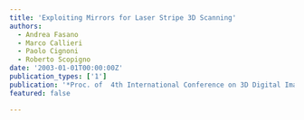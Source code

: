 ```yaml
---
title: 'Exploiting Mirrors for Laser Stripe 3D Scanning'
authors:
  - Andrea Fasano
  - Marco Callieri
  - Paolo Cignoni
  - Roberto Scopigno
date: '2003-01-01T00:00:00Z'
publication_types: ['1']
publication: '*Proc. of  4th International Conference on 3D Digital Imaging and Modeling (3DIM 2003)*'
featured: false

---
```

